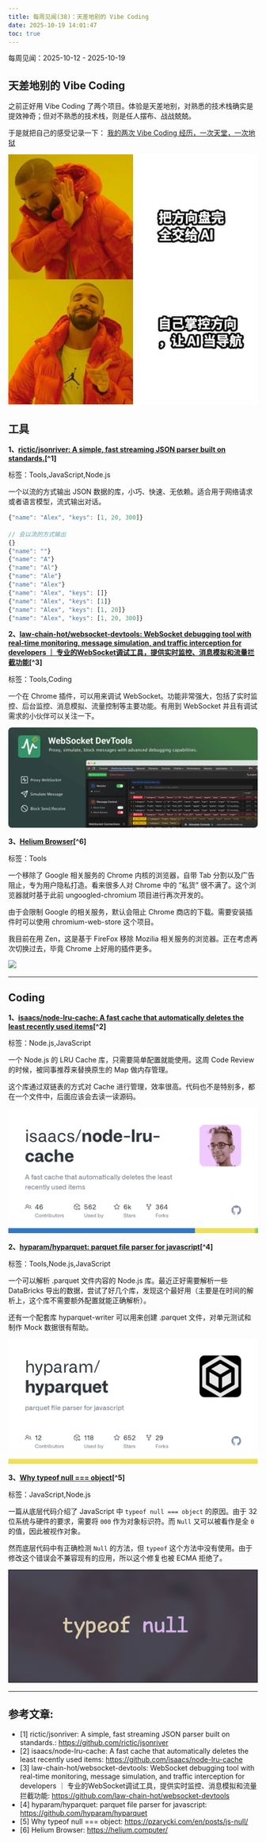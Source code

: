 ```yaml
---
title: 每周见闻(38)：天差地别的 Vibe Coding
date: 2025-10-19 14:01:47
toc: true
---
```


每周见闻：2025-10-12 - 2025-10-19

## 天差地别的 Vibe Coding

之前正好用 Vibe Coding 了两个项目。体验是天差地别，对熟悉的技术栈确实是提效神奇；但对不熟悉的技术栈，则是任人摆布、战战兢兢。

于是就把自己的感受记录一下：
[我的两次 Vibe Coding 经历，一次天堂，一次地狱](https://konata9.github.io/article/f0ltn2jl/)

![](https://raw.githubusercontent.com/Konata9/pic-base/main/pics/202510082157380.jpg)

## 工具
**1、[rictic/jsonriver: A simple, fast streaming JSON parser built on standards.](https://github.com/rictic/jsonriver)[^1]**

标签：Tools,JavaScript,Node.js

一个以流的方式输出 JSON 数据的库，小巧、快速、无依赖。适合用于网络请求或者语言模型，流式输出对话。

```javascript
{"name": "Alex", "keys": [1, 20, 300]}

// 会以流的方式输出
{}
{"name": ""}
{"name": "A"}
{"name": "Al"}
{"name": "Ale"}
{"name": "Alex"}
{"name": "Alex", "keys": []}
{"name": "Alex", "keys": [1]}
{"name": "Alex", "keys": [1, 20]}
{"name": "Alex", "keys": [1, 20, 300]}
```

**2、[law-chain-hot/websocket-devtools: WebSocket debugging tool with real-time monitoring, message simulation, and traffic interception for developers ｜ 专业的WebSocket调试工具，提供实时监控、消息模拟和流量拦截功能](https://github.com/law-chain-hot/websocket-devtools)[^3]**

标签：Tools,Coding

一个在 Chrome 插件，可以用来调试 WebSocket。功能非常强大，包括了实时监控、后台监控、消息模拟、流量控制等主要功能。有用到 WebSocket 并且有调试需求的小伙伴可以关注一下。

![](https://raw.githubusercontent.com/Konata9/pic-base/main/pics/202510191404063.png)

**3、[Helium Browser](https://helium.computer/)[^6]**

标签：Tools

一个移除了 Google 相关服务的 Chrome 内核的浏览器，自带 Tab 分割以及广告阻止，专为用户隐私打造。看来很多人对 Chrome 中的 ”私货” 很不满了。这个浏览器就时基于此前 ungoogled-chromium 项目进行再次开发的。

由于会限制 Google 的相关服务，默认会阻止 Chrome 商店的下载。需要安装插件时可以使用 chromium-web-store 这个项目。

我目前在用 Zen，这是基于 FireFox 移除 Mozilia 相关服务的浏览器。正在考虑再次切换过去，毕竟 Chrome 上好用的插件更多。

![](https://helium.computer/embed.png)

----

## Coding
**1、[isaacs/node-lru-cache: A fast cache that automatically deletes the least recently used items](https://github.com/isaacs/node-lru-cache)[^2]**

标签：Node.js,JavaScript

一个 Node.js 的 LRU Cache 库，只需要简单配置就能使用。这周 Code Review 的时候，被同事推荐来替换原生的 Map 做内存管理。

这个库通过双链表的方式对 Cache 进行管理，效率很高。代码也不是特别多，都在一个文件中，后面应该会去读一读源码。

![](https://raw.githubusercontent.com/Konata9/pic-base/main/pics/202510191405183.png)

**2、[hyparam/hyparquet: parquet file parser for javascript](https://github.com/hyparam/hyparquet)[^4]**

标签：Tools,Node.js,JavaScript

一个可以解析 .parquet 文件内容的 Node.js 库。最近正好需要解析一些 DataBricks 导出的数据，尝试了好几个库，发现这个最好用（主要是在时间的解析上，这个库不需要额外配置就能正确解析）。

还有一个配套库 hyparquet-writer 可以用来创建 .parquet 文件，对单元测试和制作 Mock 数据很有帮助。

![](https://raw.githubusercontent.com/Konata9/pic-base/main/pics/202510191406906.png)

**3、[Why typeof null === object](https://pzarycki.com/en/posts/js-null/)[^5]**

标签：JavaScript,Node.js

一篇从底层代码介绍了 JavaScript 中 `typeof null === object` 的原因。由于 32 位系统与硬件的要求，需要将 `000` 作为对象标识符。而 `Null` 又可以被看作是全 `0` 的值，因此被视作对象。

然而底层代码中有正确检测 `Null` 的方法，但 `typeof` 这个方法中没有使用。由于修改这个错误会不兼容现有的应用，所以这个修复也被 ECMA 拒绝了。

![](https://raw.githubusercontent.com/Konata9/pic-base/main/pics/202510191407445.png)

----

## 参考文章:
- [1] rictic/jsonriver: A simple, fast streaming JSON parser built on standards.: https://github.com/rictic/jsonriver
- [2] isaacs/node-lru-cache: A fast cache that automatically deletes the least recently used items: https://github.com/isaacs/node-lru-cache
- [3] law-chain-hot/websocket-devtools: WebSocket debugging tool with real-time monitoring, message simulation, and traffic interception for developers ｜ 专业的WebSocket调试工具，提供实时监控、消息模拟和流量拦截功能: https://github.com/law-chain-hot/websocket-devtools
- [4] hyparam/hyparquet: parquet file parser for javascript: https://github.com/hyparam/hyparquet
- [5] Why typeof null === object: https://pzarycki.com/en/posts/js-null/
- [6] Helium Browser: https://helium.computer/